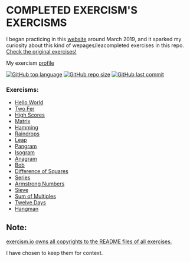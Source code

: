 # COMPLETED EXERCISM'S EXERCISMS

I began practicing in this [website](https://exercism.io) around March 2019, and
it sparked my curiosity about this kind of wepages/leacompleted exercises in this repo.
[Check the original exercises!](https://github.com/exercism/python)

My exercism [profile](https://exercism.io/profiles/ibLeDy)

[![GitHub top language](https://img.shields.io/github/languages/top/ibLeDy/exercisms-python)](https://github.com/ibLeDy/exercisms-python/search?l=python)
[![GitHub repo size](https://img.shields.io/github/repo-size/ibLeDy/exercisms-python)](https://github.com/ibLeDy/exercisms-python)
[![GitHub last commit](https://img.shields.io/github/last-commit/ibLeDy/exercisms-python)](https://github.com/ibLeDy/exercisms-python/commits/master)

### Exercisms:

  - [Hello World](completed/hello-world)
  - [Two Fer](completed/two-fer)
  - [High Scores](completed/high-scores)
  - [Matrix](completed/matrix)
  - [Hamming](completed/hamming)
  - [Raindrops](completed/raindrops)
  - [Leap](completed/leap)
  - [Pangram](completed/pangram)
  - [Isogram](completed/isogram)
  - [Anagram](completed/anagram)
  - [Bob](completed/bob)
  - [Difference of Squares](completed/difference-of-squares)
  - [Series](completed/series)
  - [Armstrong Numbers](completed/armstrong-numbers)
  - [Sieve](completed/sieve)
  - [Sum of Multiples](completed/sum-of-multiples)
  - [Twelve Days](completed/twelve-days)
  - [Hangman](completed/hangman)

## Note:

[exercism.io owns all copyrights to the README files of all exercises.](https://github.com/exercism/python/blob/master/LICENSE)

I have chosen to keep them for context.
